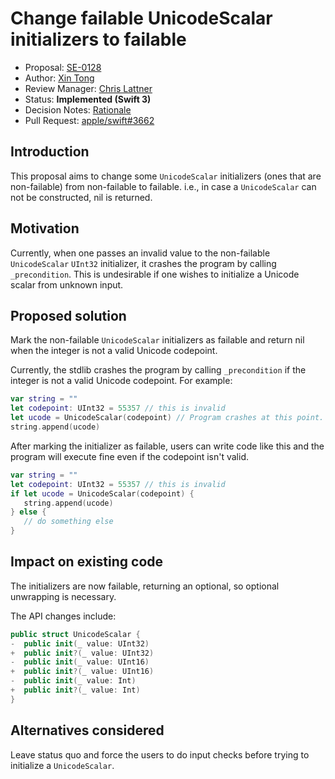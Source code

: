 # Change failable UnicodeScalar initializers to failable

* Proposal: [SE-0128](0128-unicodescalar-failable-initializer.md)
* Author: [Xin Tong](https://github.com/trentxintong)
* Review Manager: [Chris Lattner](http://github.com/lattner)
* Status: **Implemented (Swift 3)**
* Decision Notes: [Rationale](https://lists.swift.org/pipermail/swift-evolution-announce/2016-July/000259.html)
* Pull Request: [apple/swift#3662](https://github.com/apple/swift/pull/3662)

## Introduction

This proposal aims to change some `UnicodeScalar` initializers (ones that are non-failable)
from non-failable to failable. i.e., in case a `UnicodeScalar` can
not be constructed, nil is returned.

## Motivation

Currently, when one passes an invalid value to the non-failable `UnicodeScalar`
`UInt32` initializer, it crashes the program by calling `_precondition`.
This is undesirable if one wishes to initialize a Unicode scalar from unknown input.

## Proposed solution

Mark the non-failable `UnicodeScalar` initializers as failable and return nil when the integer is not a valid Unicode codepoint.

Currently, the stdlib crashes the program by calling
`_precondition` if the integer is not a valid Unicode codepoint. For example:

```swift
var string = ""
let codepoint: UInt32 = 55357 // this is invalid
let ucode = UnicodeScalar(codepoint) // Program crashes at this point.
string.append(ucode)
``` 

After marking the initializer as failable, users can write code like this and the
program will execute fine even if the codepoint isn't valid.

```swift
var string = ""
let codepoint: UInt32 = 55357 // this is invalid
if let ucode = UnicodeScalar(codepoint) {
   string.append(ucode)
} else {
   // do something else
}
``` 

## Impact on existing code

The initializers are now failable, returning an optional, so optional unwrapping is necessary.

The API changes include:

```swift
public struct UnicodeScalar {
-  public init(_ value: UInt32)
+  public init?(_ value: UInt32)
-  public init(_ value: UInt16)
+  public init?(_ value: UInt16)
-  public init(_ value: Int)
+  public init?(_ value: Int)
}
``` 

## Alternatives considered

Leave status quo and force the users to do input checks before trying to initialize
a `UnicodeScalar`.
